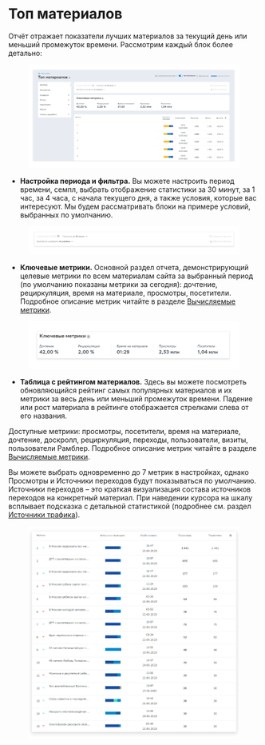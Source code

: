 # Топ материалов

Отчёт отражает показатели лучших материалов за текущий день или меньший промежуток времени. Рассмотрим каждый блок более детально:

<figure><img src="../../../.gitbook/assets/1 (2).png" alt=""><figcaption></figcaption></figure>

* **Настройка периода и фильтра.** Вы можете настроить период времени, семпл, выбрать отображение статистики за 30 минут, за 1 час, за 4 часа, с начала текущего дня, а также условия, которые вас интересуют. Мы будем рассматривать блоки на примере условий, выбранных по умолчанию.&#x20;

<figure><img src="../../../.gitbook/assets/2 (1).png" alt=""><figcaption></figcaption></figure>

* **Ключевые метрики.** Основной раздел отчета, демонстрирующий целевые метрики по всем материалам сайта за выбранный период (по умолчанию показаны метрики за сегодня): дочтение, рециркуляция, время на материале, просмотры, посетители.  Подробное описание метрик читайте в разделе [Вычисляемые метрики](https://top-100-writer.gitbook.io/dokumentaciya-top-100-po-novoi-modeli-progress/rabota-s-otchyotami-v-analitike-top-100/metriki-analitiki-top-100/vychislyaemye-metriki).

<figure><img src="../../../.gitbook/assets/3.1.png" alt=""><figcaption></figcaption></figure>

* **Таблица с рейтингом материалов.** Здесь вы можете посмотреть обновляющийся рейтинг самых популярных материалов и их метрики за весь день или меньший промежуток времени. Падение или рост материала в рейтинге отображается стрелками слева от его названия.&#x20;

Доступные метрики: просмотры, посетители, время на материале, дочтение, доскролл, рециркуляция, переходы, пользователи, визиты, пользователи Рамблер. Подробное описание метрик читайте в разделе [Вычисляемые метрики](https://top-100-writer.gitbook.io/dokumentaciya-top-100-po-novoi-modeli-progress/rabota-s-otchyotami-v-analitike-top-100/metriki-analitiki-top-100/vychislyaemye-metriki).

Вы можете выбрать одновременно до 7 метрик в настройках, однако Просмотры и Источники переходов будут показываться по умолчанию. Источники переходов – это краткая визуализация состава источников переходов на конкретный материал. При наведении курсора на шкалу всплывает подсказка с детальной статистикой (подробнее см. раздел  [Источники трафика](https://top-100-writer.gitbook.io/dokumentaciya-top-100-po-novoi-modeli-progress/rabota-s-otchyotami-v-analitike-top-100/otchyoty-analitiki-top-100/bazovye-otchety/istochniki)).

<figure><img src="../../../.gitbook/assets/8 (4).png" alt=""><figcaption></figcaption></figure>
